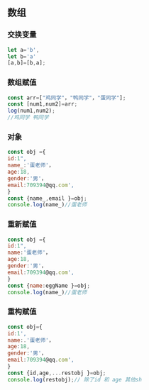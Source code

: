 ## 数组

### 交换变量

```js
let a='b',
let b='a'
[a,b]=[b,a];
```

### 数组赋值

```js
const arr=["鸡同学"，"鸭同学"，"蛋同学"];
const [num1,num2]=arr;
log(num1,num2);
//鸡同学 鸭同学
```

### 对象

```js
const obj ={
id:1",
name_:'蛋老师'，
age:18,
gender:'男'，
email:709394@qq.com',
}
const {name_,email }=obj;
console.log(name_)//蛋老师
```

### 重新赋值

```js
const obj ={
id:1",
name:'蛋老师'，
age:18,
gender:'男'，
email:709394@qq.com',
}
const {name:eggName }=obj;
console.log(name_)//蛋老师
```

### 重构赋值

```js
const obj={
id:1',
name:.'蛋老师'，
age:18,
gender:'男'，
email:709394@qq.com',
}
const {id,age,...restobj }=obj;
console.log(restobj);// 除了id 和 age 其他sh
```

